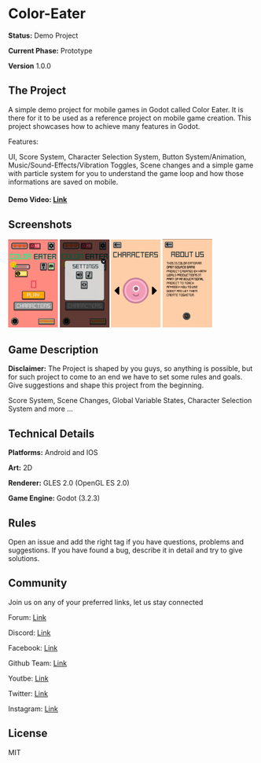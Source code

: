 # Color-Eater

**Status:** Demo Project

**Current Phase:** Prototype

**Version** 1.0.0

## The Project

A simple demo project for mobile games in Godot called Color Eater. It is there for it to be used as a reference project on mobile game creation. This project showcases how to achieve many features in Godot.

Features:

UI, Score System, Character Selection System, Button System/Animation, Music/Sound-Effects/Vibration Toggles, Scene changes and a simple game with particle system for you to understand the game loop and how those informations are saved on mobile.

#### Demo Video: [Link](https://www.youtube.com/watch?v=n8AI7U91cME&t=6s)

## Screenshots

<p float="left">
<img src="https://github.com/Kamy-World-Productions/Color-Eater-Demo/blob/main/ScreenShots/Screenshot-1.png" width="20%" height="20%">
<img src="https://github.com/Kamy-World-Productions/Color-Eater-Demo/blob/main/ScreenShots/Screenshot-2.png" width="20%" height="20%">
<img src="https://github.com/Kamy-World-Productions/Color-Eater-Demo/blob/main/ScreenShots/Screenshot-3.png" width="20%" height="20%">
<img src="https://github.com/Kamy-World-Productions/Color-Eater-Demo/blob/main/ScreenShots/Screenshot-4.png" width="20%" height="20%">
</p>

## Game Description

**Disclaimer:** The Project is shaped by you guys, so anything is possible, but for such project to come to an end we have to set some rules and goals. Give suggestions and shape this project from the beginning.

Score System, Scene Changes, Global Variable States, Character Selection System and more ...

## Technical Details

**Platforms:** Android and IOS

**Art:** 2D

**Renderer:** GLES 2.0 (OpenGL ES 2.0)

**Game Engine:** Godot (3.2.3)

## Rules

Open an issue and add the right tag if you have questions, problems and suggestions. If you have found a bug, describe it in detail and try to give solutions.

## Community

Join us on any of your preferred links, let us stay connected

Forum: [Link](https://kamyworldproductions.com/forum/)

Discord:  [Link](https://discord.com/invite/pPA7K7B)

Facebook: [Link](https://www.facebook.com/kamyworldproductions)

Github Team: [Link](https://github.com/Kamy-World-Productions)

Youtbe: [Link](https://www.youtube.com/channel/UC9w2S5iLygv49S2Yymukq9g)

Twitter: [Link](https://twitter.com/KamyWorldPro)

Instagram: [Link](https://www.instagram.com/kamyworldproductions/)

## License

MIT
